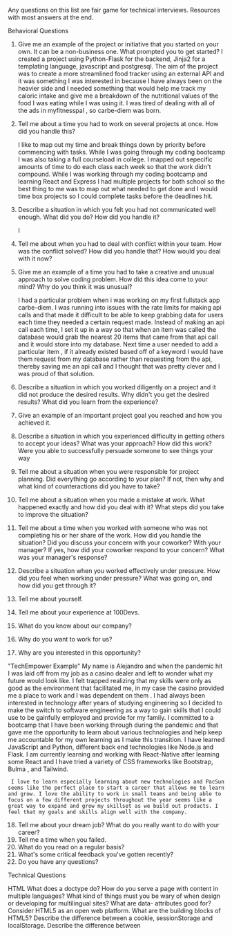 Any questions on this list are fair game for technical interviews.
Resources with most answers at the end.

Behavioral Questions

1. Give me an example of the project or initiative that you started on your own. It can be a non-business one. What prompted you to get started?
   I created a project using Python-Flask for the backend, Jinja2 for a templating language, javascript and postgresql. The aim of the project was to create a more streamlined food tracker using an external API and it was something I was interested in because I have always been on the heavier side and I needed something that would help me track my caloric intake and give me a breakdown of the nutritional values of the food I was eating while I was using it. I was tired of dealing with all of the ads in myfitnesspal , so carbe-diem was born.

2. Tell me about a time you had to work on several projects at once. How did you handle this?

   I like to map out my time and break things down by priority before commencing with tasks. While I was going through my coding bootcamp I was also taking a full courseload in college. I mapped out sepecific amounts of time to do each class each week so that the work didn't compound. While I was working through my coding bootcamp and learning React and Express I had multiple projects for both school so the best thing to me was to map out what needed to get done and I would time box projects so I could complete tasks before the deadlines hit.

3. Describe a situation in which you felt you had not communicated well enough. What did you do? How did you handle it?

   I

4. Tell me about when you had to deal with conflict within your team. How was the conflict solved? How did you handle that? How would you deal with it now?

5. Give me an example of a time you had to take a creative and unusual approach to solve coding problem. How did this idea come to your mind? Why do you think it was unusual?

   I had a particular problem when i was working on my first fullstack app carbe-diem. I was running into issues with the rate limits for making api calls and that made it difficult to be able to keep grabbing data for users each time they needed a certain request made. Instead of making an api call each time, I set it up in a way so that when an item was called the database would grab the nearest 20 items that came from that api call and it would store into my database. Next time a user needed to add a particular item , if it already existed based off of a keyword I would have them request from my database rather than requesting from the api, thereby saving me an api call and I thought that was pretty clever and I was proud of that solution.

6. Describe a situation in which you worked diligently on a project and it did not produce the desired results. Why didn't you get the desired results? What did you learn from the experience?
7. Give an example of an important project goal you reached and how you achieved it.
8. Describe a situation in which you experienced difficulty in getting others to accept your ideas? What was your approach? How did this work? Were you able to successfully persuade someone to see things your way
9. Tell me about a situation when you were responsible for project planning. Did everything go according to your plan? If not, then why and what kind of counteractions did you have to take?
10. Tell me about a situation when you made a mistake at work. What happened exactly and how did you deal with it? What steps did you take to improve the situation?
11. Tell me about a time when you worked with someone who was not completing his or her share of the work. How did you handle the situation? Did you discuss your concern with your coworker? With your manager? If yes, how did your coworker respond to your concern? What was your manager's response?
12. Describe a situation when you worked effectively under pressure. How did you feel when working under pressure? What was going on, and how did you get through it?
13. Tell me about yourself.
14. Tell me about your experience at 100Devs.
15. What do you know about our company?
16. Why do you want to work for us?
17. Why are you interested in this opportunity?

"TechEmpower Example"
My name is Alejandro and when the pandemic hit I was laid off from my job as a casino dealer and left to wonder what my future would look like. I felt trapped realizing that my skills were only as good as the environment that facilitated me, in my case the casino provided me a place to work and I was dependent on them . I had always been interested in technology after years of studying engineering so I decided to make the switch to software engineering as a way to gain skills that I could use to be gainfully employed and provide for my family. I committed to a bootcamp that I have been working through during the pandemic and that gave me the opportunity to learn about various technologies and help keep me accountable for my own learning as I make this transition. I have learned JavaScript and Python, different back end technologies like Node.js and Flask. I am currently learning and working with React-Native after learning some React and I have tried a variety of CSS frameworks like Bootstrap, Bulma , and Tailwind.

     I love to learn especially learning about new technologies and PacSun seems like the perfect place to start a career that allows me to learn and grow. I love the ability to work in small teams and being able to focus on a few different projects throughout the year seems like a great way to expand and grow my skillset as we build out products. I feel that my goals and skills align well with the company.

18. Tell me about your dream job? What do you really want to do with your career?
19. Tell me a time when you failed.
20. What do you read on a regular basis?
21. What's some critical feedback you've gotten recently?
22. Do you have any questions?

Technical Questions

HTML
What does a doctype do?
How do you serve a page with content in multiple languages?
What kind of things must you be wary of when design or developing for multilingual sites?
What are data- attributes good for?
Consider HTML5 as an open web platform. What are the building blocks of HTML5?
Describe the difference between a cookie, sessionStorage and localStorage.
Describe the difference between <script>, <script async> and <script defer>.
Why is it generally a good idea to position CSS <link>s between <head></head> and JS <script>s just before </body>? Do you know any exceptions?
What is progressive rendering?
Why you would use a srcset attribute in an image tag? Explain the process the browser uses when evaluating the content of this attribute.
Have you used different HTML templating languages before?
CSS
What is CSS selector specificity and how does it work?
What's the difference between "resetting" and "normalizing" CSS? Which would you choose, and why?
Describe floats and how they work.
Describe z-index and how stacking context is formed.
Describe BFC (Block Formatting Context) and how it works.
What are the various clearing techniques and which is appropriate for what context?
Explain CSS sprites, and how you would implement them on a page or site.
How would you approach fixing browser-specific styling issues?
How do you serve your pages for feature-constrained browsers? What techniques/processes do you use?
What are the different ways to visually hide content (and make it available only for screen readers)?
Have you ever used a grid system, and if so, what do you prefer?
Have you used or implemented media queries or mobile specific layouts/CSS?
Are you familiar with styling SVG?
Can you give an example of an @media property other than screen?
What are some of the "gotchas" for writing efficient CSS?
What are the advantages/disadvantages of using CSS preprocessors?
Describe what you like and dislike about the CSS preprocessors you have used.
How would you implement a web design comp that uses non-standard fonts?
Explain how a browser determines what elements match a CSS selector.
Describe pseudo-elements and discuss what they are used for.
Explain your understanding of the box model and how you would tell the browser in CSS to render your layout in different box models.
What does \* { box-sizing: border-box; } do? What are its advantages?
What is the CSS display property and can you give a few examples of its use?
What's the difference between inline and inline-block?
What's the difference between a relative, fixed, absolute and statically positioned element?
What existing CSS frameworks have you used locally, or in production? How would you change/improve them?
Have you played around with the new CSS Flexbox or Grid specs?
Can you explain the difference between coding a web site to be responsive versus using a mobile-first strategy?
How is responsive design different from adaptive design?
Have you ever worked with retina graphics? If so, when and what techniques did you use?
Is there any reason you'd want to use translate() instead of absolute positioning, or vice-versa? And why?
Javascript
Explain event delegation
Explain how this works in JavaScript
Explain how prototypal inheritance works
What do you think of AMD vs CommonJS?
Explain why the following doesn't work as an IIFE: function foo(){ }();. What needs to be changed to properly make it an IIFE?
What's the difference between a variable that is: null, undefined or undeclared? How would you go about checking for any of these states?
What is a closure, and how/why would you use one?
Can you describe the main difference between a .forEach loop and a .map() loop and why you would pick one versus the other?
What's a typical use case for anonymous functions?
How do you organize your code? (module pattern, classical inheritance?)
What's the difference between host objects and native objects?
Difference between: function Person(){}, var person = Person(), and var person = new Person()?
What's the difference between .call and .apply?
Explain Function.prototype.bind.
When would you use document.write()?
What's the difference between feature detection, feature inference, and using the UA string?
Explain Ajax in as much detail as possible.
What are the advantages and disadvantages of using Ajax?
Explain how JSONP works (and how it's not really Ajax).
Have you ever used JavaScript templating? If so, what libraries have you used?
Explain "hoisting".
Describe event bubbling.
What's the difference between an "attribute" and a "property"?
Why is extending built-in JavaScript objects not a good idea?
Difference between document load event and document DOMContentLoaded event?
What is the difference between == and ===?
Explain the same-origin policy with regards to JavaScript.
Make this work: duplicate([1,2,3,4,5]); // [1,2,3,4,5,1,2,3,4,5]
Why is it called a Ternary expression, what does the word "Ternary" indicate?
What is "use strict";? what are the advantages and disadvantages to using it?
Create a for loop that iterates up to 100 while outputting "fizz" at multiples of 3, "buzz" at multiples of 5 and "fizzbuzz" at multiples of 3 and 5
Why is it, in general, a good idea to leave the global scope of a website as-is and never touch it?
Why would you use something like the load event? Does this event have disadvantages? Do you know any alternatives, and why would you use those?
Explain what a single page app is and how to make one SEO-friendly.
What is the extent of your experience with Promises and/or their polyfills?
What are the pros and cons of using Promises instead of callbacks?
What are some of the advantages/disadvantages of writing JavaScript code in a language that compiles to JavaScript?
What tools and techniques do you use debugging JavaScript code?
What language constructions do you use for iterating over object properties and array items?
Explain the difference between mutable and immutable objects.
Explain the difference between synchronous and asynchronous functions.
What is event loop? What is the difference between call stack and task queue?
Explain the differences on the usage of foo between function foo() {} and var foo = function() {}
What are the differences between variables created using let, var or const?
What are the differences between ES6 class and ES5 function constructors?
Can you offer a use case for the new arrow => function syntax? How does this new syntax differ from other functions?
What advantage is there for using the arrow syntax for a method in a constructor?
What is the definition of a higher-order function?
Can you give an example for destructuring an object or an array?
ES6 Template Literals offer a lot of flexibility in generating strings, can you give an example?
Can you give an example of a curry function and why this syntax offers an advantage?
What are the benefits of using spread syntax and how is it different from rest syntax?
How can you share code between files?
Why you might want to create static class members?
Javascript General
Can you name two programming paradigms important for JavaScript app developers?
What is functional programming?
What is the difference between classical inheritance and prototypal inheritance?
What are the pros and cons of functional programming vs object-oriented programming?
What are two-way data binding and one-way data flow, and how are they different?
What is asynchronous programming, and why is it important in JavaScript?
Node
What is Node.js? Where can you use it?
Why use Node.js?
What are the features of Node.js?
How do you update NPM to a new version in Node.js?
Why is Node.js Single-threaded?
Explain callback in Node.js.
What is callback hell in Node.js?
How do you prevent/fix callback hell?
Explain the role of REPL in Node.js.
Name the types of API functions in Node.js.
What are the functionalities of NPM in Node.js?
What is the difference between Node.js and Ajax?
What are “streams” in Node.js? Explain the different types of streams present in Node.js.
Explain chaining in Node.js.
What are Globals in Node.js?
What is Event-driven programming?
What is Event loop in Node.js work? And How does it work?
What is the purpose of module.exports in Node.js?
What is the difference between Asynchronous and Non-blocking?
What is Tracing in Node.js?
How will you debug an application in Node.js?
Difference between setImmediate() vs setTimeout()?
What is process.nextTick()
What is package.json? What is it used for?
What is libuv?
What are some of the most popular modules of Node.js?
What is EventEmitter in Node.js?
CS Theory
What is recursion and give an example using javascript?
What are types?
What are data structures?
What is an algorithm?
What is scope / lexical scope in javascript?
What is polymorphism?
What is encapsulation?
What is a Linked List
What is a Doubly Linked List
What is a Queue
What is a Stack
What is a Hash Table
What is a Heap
What is a Trie
What is a Tree
What is a Binary Search Tree
What is a Disjoint Set
What is a Bloom Filter
Demonstrate Bubble Sort and explain when you might use it?
Demonstrate Insertion Sort and explain when you might use it?
Demonstrate Merge Sort and explain when you might use it?
Demonstrate Quicksort and explain when you might use it?

Questions to ask your interviewer

1. How does Bob’s Burgers measure the success of their engineers?
2. What challenges can an engineer come across working at Bob’s Burgers?
3. Can you explain "thing you read on their engineering blog" and how it affects Bob’s Burgers Engineers?
4. What traits in an engineer are hard to find in an engineer that Bob’s Burgers would like to have?
5. How is critique given to engineers at Bob’s Burgers?
6. Do you have any questions or concerns about my qualifications?

Helpful list of other reverse interview questions: https://github.com/viraptor/reverse-interview

Whiteboard
Expected to solve, determine edge cases, and explain complexity
Every project assigned
Every coding challenge (codewars ect...) you have solved / pushed to github

Resources:
https://eloquentjavascript.net/
https://github.com/getify/You-Dont-Know-JS
https://github.com/yangshun/front-end-interview-handbook
https://medium.com/javascript-scene/10-interview-questions-every-javascript-developer-should-know-6fa6bdf5ad95
https://www.simplilearn.com/node-js-interview-questions-and-answers-article
https://medium.com/@vigowebs/frequently-asked-node-js-interview-questions-and-answers-b74fa1f20678

Stuff to ask potential networks

1. How did you get your foot in the door at \_?
2. What education, experience, or training do you find the most useful in your current role? (i.e. did the stuff you learned in college/self-taught help you most or job experience over time)
3. How does your job affect your general lifestyle?
4. What are the typical challenges you face in the tech industry?
5. Do employers care if you don’t have a degree in CS?
6. As a \_\_, what steps would you recommend I take to prepare to enter this field?
7. What tips can you give to make someone stand out, especially in competitive places?
8. Looking back at your careers so far, are there things you wish you would have done differently?
9. Can you suggest a few names of people I could contact for additional info?
10. What is a project you’re excited about working on?
11. What is one thing that you have always wanted to try but never have?
12. What is something that you have always wanted to learn?
13. What has been the highlight of your year so far?
14. “How did you land your first job?”
15. “What’s your current company like, and what’s your role there?”
16. “How will I know when I’m ready to start looking for a job?”
17. “After hearing about what I'm up to, do you know anybody who you think I should meet?”
